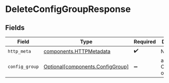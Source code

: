 # DeleteConfigGroupResponse


## Fields

| Field                                                                      | Type                                                                       | Required                                                                   | Description                                                                |
| -------------------------------------------------------------------------- | -------------------------------------------------------------------------- | -------------------------------------------------------------------------- | -------------------------------------------------------------------------- |
| `http_meta`                                                                | [components.HTTPMetadata](../../models/components/httpmetadata.md)         | :heavy_check_mark:                                                         | N/A                                                                        |
| `config_group`                                                             | [Optional[components.ConfigGroup]](../../models/components/configgroup.md) | :heavy_minus_sign:                                                         | a list of ConfigGroup objects                                              |